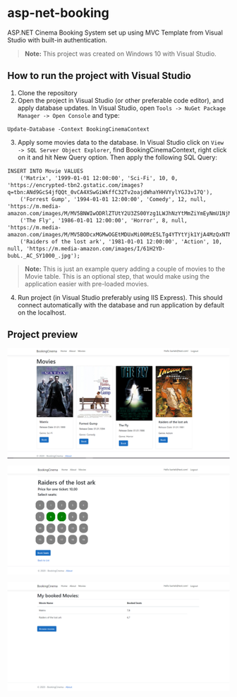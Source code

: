 # asp-net-booking
ASP.NET Cinema Booking System set up using MVC Template from Visual Studio with built-in authentication.

> **Note:** This project was created on Windows 10 with Visual Studio.

## How to run the project with Visual Studio
1. Clone the repository
2. Open the project in Visual Studio (or other preferable code editor), and apply database updates. In Visual Studio, open `Tools -> NuGet Package Manager -> Open Console` and type:
```
Update-Database -Context BookingCinemaContext
```
3. Apply some movies data to the database. In Visual Studio click on `View -> SQL Server Object Explorer`, find BookingCinemaContext, right click on it and hit New Query option. Then apply the following SQL Query:
```
INSERT INTO Movie VALUES 
	('Matrix', '1999-01-01 12:00:00', 'Sci-Fi', 10, 0, 'https://encrypted-tbn2.gstatic.com/images?q=tbn:ANd9GcS4jfQQt_0vCA4XSwGiWkffC32Tv2oajdWhaYHHVYylYGJ3v17Q'),
	('Forrest Gump', '1994-01-01 12:00:00', 'Comedy', 12, null, 'https://m.media-amazon.com/images/M/MV5BNWIwODRlZTUtY2U3ZS00Yzg1LWJhNzYtMmZiYmEyNmU1NjMzXkEyXkFqcGdeQXVyMTQxNzMzNDI@._V1_FMjpg_UX1000_.jpg'),
	('The Fly', '1986-01-01 12:00:00', 'Horror', 8, null, 'https://m.media-amazon.com/images/M/MV5BODcxMGMwOGEtMDUxMi00MzE5LTg4YTYtYjk1YjA4MzQxNTNlXkEyXkFqcGdeQXVyNzkwMjQ5NzM@._V1_.jpg'),
	('Raiders of the lost ark', '1981-01-01 12:00:00', 'Action', 10, null, 'https://m.media-amazon.com/images/I/61H2YD-bubL._AC_SY1000_.jpg');
```
> **Note:** This is just an example query adding a couple of movies to the Movie table. This is an optional step, that would make using the application easier with pre-loaded movies.

4. Run project (in Visual Studio preferably using IIS Express). This should connect automatically with the database and run application by default on the localhost.

## Project preview

![Movies List](preview-assets/screenshot1.png)

![Booking a seat](preview-assets/screenshot2.png)

![Booked Movies](preview-assets/screenshot3.png)